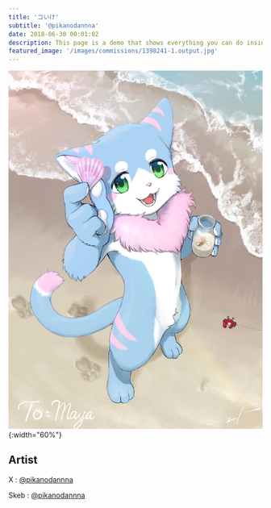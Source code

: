 ```yaml
---
title: 'コいけ'
subtitle: '@pikanodannna'
date: 2018-06-30 00:01:02
description: This page is a demo that shows everything you can do inside portfolio and blog posts.
featured_image: '/images/commissions/1398241-1.output.jpg'
---
```


![](/images/commissions/1398241-1.output.jpg){:width="60%"}

## Artist

X : [@pikanodannna](https://twitter.com/pikanodannna)

Skeb : [@pikanodannna](https://skeb.jp/@pikanodannna)
